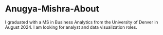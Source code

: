 # Anugya-Mishra-About
I graduated with a MS in Business Analytics from the University of Denver in August 2024. I am looking for analyst and data visualization roles.
